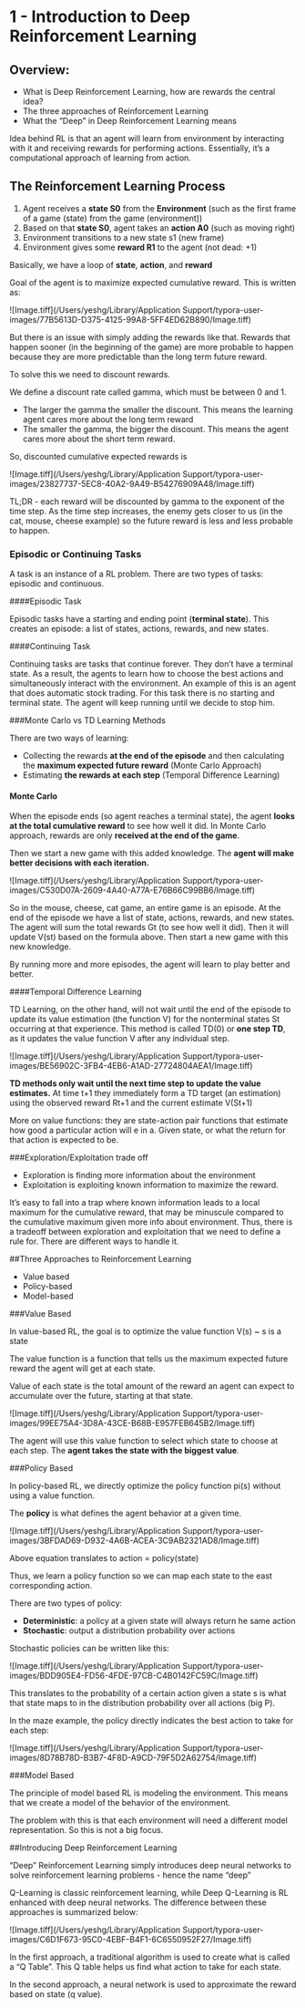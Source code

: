 # 1 - Introduction to Deep Reinforcement Learning



## Overview:

- What is Deep Reinforcement Learning, how are rewards the central idea?
- The three approaches of Reinforcement Learning
- What the “Deep” in Deep Reinforcement Learning means



Idea behind RL is that an agent will learn from environment by interacting with it and receiving rewards for performing actions. Essentially, it’s a computational approach of learning from action.



## The Reinforcement Learning Process

1. Agent receives a **state S0** from the **Environment** (such as the first frame of a game (state) from the game (environment))
2. Based on that **state S0**, agent takes an **action A0** (such as moving right)
3. Environment transitions to a new state s1 (new frame)
4. Environment gives some **reward R1** to the agent (not dead: +1)



Basically, we have a loop of **state**, **action**, and **reward**



Goal of the agent is to maximize expected cumulative reward. This is written as:

![Image.tiff](/Users/yeshg/Library/Application Support/typora-user-images/77B5613D-D375-4125-99A8-5FF4ED62B890/Image.tiff)



But there is an issue with simply adding the rewards like that. Rewards that happen sooner (in the beginning of the game) are more probable to happen because they are more predictable than the long term future reward.

To solve this we need to discount rewards. 



We define a discount rate called gamma, which must be between 0 and 1.

- The larger the gamma the smaller the discount. This means the learning agent cares more about the long term reward
- The smaller the gamma, the bigger the discount. This means the agent cares more about the short term reward.



So, discounted cumulative expected rewards is

![Image.tiff](/Users/yeshg/Library/Application Support/typora-user-images/23827737-5EC8-40A2-9A49-B54276909A48/Image.tiff)

TL;DR - each reward will be discounted by gamma to the exponent of the time step. As the time step increases, the enemy gets closer to us (in the cat, mouse, cheese example) so the future reward is less and less probable to happen.

### Episodic or Continuing Tasks



A task is an instance of a RL problem. There are two types of tasks: episodic and continuous.



####Episodic Task

Episodic tasks have a starting and ending point (**terminal state**). This creates an episode: a list of states, actions, rewards, and new states.



####Continuing Task

Continuing tasks are tasks that continue forever. They don’t have a terminal state. As a result, the agents to learn how to choose the best actions and simultaneously interact with the environment. An example of this is an agent that does automatic stock trading. For this task there is no starting and terminal state. The agent will keep running until we decide to stop him.



###Monte Carlo vs TD Learning Methods



There are two ways of learning:

- Collecting the rewards **at the end of the episode** and then calculating the **maximum expected future reward** (Monte Carlo Approach)
- Estimating **the rewards at each step** (Temporal Difference Learning)



#### Monte Carlo

When the episode ends (so agent reaches a terminal state), the agent **looks at the total cumulative reward** to see how well it did. In Monte Carlo approach, rewards are only **received at the end of the game**.



Then we start a new game with this added knowledge. The **agent will make better decisions with each iteration.**



![Image.tiff](/Users/yeshg/Library/Application Support/typora-user-images/C530D07A-2609-4A40-A77A-E76B66C99BB6/Image.tiff)



So in the mouse, cheese, cat game, an entire game is an episode. At the end of the episode we have a list of state, actions, rewards, and new states. The agent will sum the total rewards Gt (to see how well it did). Then it will update V(st) based on the formula above. Then start a new game with this new knowledge.



By running more and more episodes, the agent will learn to play better and better.



####Temporal Difference Learning

TD Learning, on the other hand, will not wait until the end of the episode to update its value estimation (the function V) for the nonterminal states St occurring at that experience. This method is called TD(0) or **one step TD**, as it updates the value function V after any individual step.

![Image.tiff](/Users/yeshg/Library/Application Support/typora-user-images/BE56902C-3FB4-4EB6-A1AD-27724804AEA1/Image.tiff)



**TD methods only wait until the next time step to update the value estimates.** At time t+1 they immediately form a TD target (an estimation) using the observed reward Rt+1 and the current estimate V(St+1)



More on value functions: they are state-action pair functions that estimate how good a particular action will e in a. Given state, or what the return for that action is expected to be.



###Exploration/Exploitation trade off

- Exploration is finding more information about the environment
- Exploitation is exploiting known information to maximize the reward.



It’s easy to fall into a trap where known information leads to a local maximum for the cumulative reward, that may be minuscule compared to the cumulative maximum given more info about environment. Thus, there is a tradeoff between exploration and exploitation that we need to define a rule for. There are different ways to handle it.



##Three Approaches to Reinforcement Learning



- Value based 
- Policy-based
- Model-based



###Value Based

In value-based RL, the goal is to optimize the value function V(s) ~ s is a state



The value function is a function that tells us the maximum expected future reward the agent will get at each state.

Value of each state is the total amount of the reward an agent can expect to accumulate over the future, starting at that state.

![Image.tiff](/Users/yeshg/Library/Application Support/typora-user-images/99EE75A4-3D8A-43CE-B68B-E957FEB645B2/Image.tiff)



The agent will use this value function to select which state to choose at each step. The **agent takes the state with the biggest value**.



###Policy Based

In policy-based RL, we directly optimize the policy function pi(s) without using a value function.



The **policy** is what defines the agent behavior at a given time.

![Image.tiff](/Users/yeshg/Library/Application Support/typora-user-images/3BFDAD69-D932-4A6B-ACEA-3C9AB2321AD8/Image.tiff)



Above equation translates to action = policy(state)



Thus, we learn a policy function so we can map each state to the east corresponding action.



There are two types of policy:

- **Deterministic**: a policy at a given state will always return he same action
- **Stochastic**: output a distribution probability over actions



Stochastic policies can be written like this:

![Image.tiff](/Users/yeshg/Library/Application Support/typora-user-images/BDD905E4-FD56-4FDE-97CB-C4B0142FC59C/Image.tiff)



This translates to the probability of a certain action given a state s is what that state maps to in the distribution probability over all actions (big P).



In the maze example, the policy directly indicates the best action to take for each step:

![Image.tiff](/Users/yeshg/Library/Application Support/typora-user-images/8D78B78D-B3B7-4F8D-A9CD-79F5D2A62754/Image.tiff)

###Model Based

The principle of model based RL is modeling the environment. This means that we create a model of the behavior of the environment.



The problem with this is that each environment will need a different model representation. So this is not a big focus.



##Introducing Deep Reinforcement Learning



“Deep” Reinforcement Learning simply introduces deep neural networks to solve reinforcement learning problems - hence the name “deep”

Q-Learning is classic reinforcement learning, while Deep Q-Learning is RL enhanced with deep neural networks. The difference between these approaches is summarized below:

![Image.tiff](/Users/yeshg/Library/Application Support/typora-user-images/C6D1F673-95C0-4EBF-B4F1-6C6550952F27/Image.tiff)



In the first approach, a traditional algorithm is used to create what is called a “Q Table”. This Q table helps us find what action to take for each state.

In the second approach, a neural network is used to approximate the reward based on state (q value).